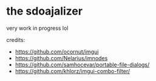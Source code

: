 # the sdoajalizer

very work in progress lol

credits:
- https://github.com/ocornut/imgui
- https://github.com/Nelarius/imnodes
- https://github.com/samhocevar/portable-file-dialogs/
- https://github.com/khlorz/imgui-combo-filter/